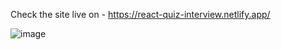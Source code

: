 Check the site live on - https://react-quiz-interview.netlify.app/

![image](https://github.com/user-attachments/assets/76444f70-e34c-4b09-a108-9eefff89e910)
